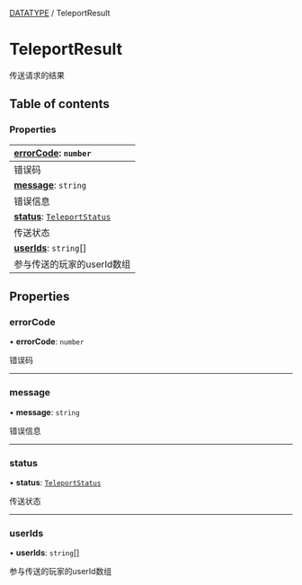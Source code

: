 [DATATYPE](../groups/DATATYPE.DATATYPE.md) / TeleportResult

# TeleportResult <Badge type="tip" text="Interface" /> <Score text="TeleportResult" />

传送请求的结果

## Table of contents

### Properties <Score text="Properties" /> 
| **[errorCode](mw.TeleportResult.md#errorcode)**: `number`  |
| :-----|
| 错误码|
| **[message](mw.TeleportResult.md#message)**: `string`  |
| 错误信息|
| **[status](mw.TeleportResult.md#status)**: [`TeleportStatus`](../enums/mw.TeleportStatus.md)  |
| 传送状态|
| **[userIds](mw.TeleportResult.md#userids)**: `string`[]  |
| 参与传送的玩家的userId数组|

## Properties

### errorCode <Score text="errorCode" /> 

• **errorCode**: `number`

错误码

___

### message <Score text="message" /> 

• **message**: `string`

错误信息

___

### status <Score text="status" /> 

• **status**: [`TeleportStatus`](../enums/mw.TeleportStatus.md)

传送状态

___

### userIds <Score text="userIds" /> 

• **userIds**: `string`[]

参与传送的玩家的userId数组
